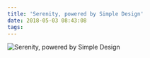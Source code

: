 ```yaml
---
title: 'Serenity, powered by Simple Design'
date: 2018-05-03 08:43:08
tags:
---
```


![Serenity, powered by Simple Design](https://lh3.googleusercontent.com/o7wnK7fv4dq-WBb4ThUMiPFQV4LrpIx2GL6hwc4WDC3jxr_1AAEsxdFkPLEmOF_A39LoTLrmzMw3DUVuHOdNhz7NaynGsOHKVw0LdktrIp3-cYhxMBBgTwmqhULyhi5PFRJ-IYKvBqw754_ukFlDFniPHzEl6f1KHVGPQuJ5aP0-eMib5MulHnvae-EdhLNPBJzXL9RnwRhK4QanFL6pH4sgFc7lKU0Rc7Al0YGYswlMB-xx25yCb4GjknFfJTuKUYpogzqNDc_pyJlKUYblxh14PCptNhpkY8lXbQzHmZNxRc5Kax4o58BOk9kDKIqtgUl068osdSG8ER4YO0RQDaGd2utkFooZNPw_UsODyuCEgXjHAbRRYkGpqOzGmLM7ezdsfZHWO1n8IXEZjuKHj0HxFnmhzJl_Kg1YInDLa2TSVwyGJnNBCXsVnrNsoAykP-gWQPrAJccDvJ_9lat5Eco_romJINuc4g_zGC4-nxv1Ie6PmaDIdBLFSjN-G7dRrUQ1-INbH7Hfw1bgylE3X6hQB7Z18NvG6TfmimPR8NyFXFO911agBlIRS0VjGF8=s1920-w1920-h1280-no "Serenity, powered by Simple Design")
